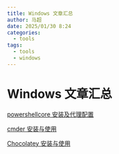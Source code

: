 ```yaml
---
title: Windows 文章汇总
author: 马超
date: 2025/01/30 8:24
categories:
  - tools
tags:
  - tools
  - windows
---
```


# Windows 文章汇总

[powershellcore 安装及代理配置](/tools/windows/powershellcore安装及代理配置)

[cmder 安装与使用](/tools/windows/cmder安装与使用)

[Chocolatey 安装与使用](/tools/windows/Chocolatey安装与使用)
